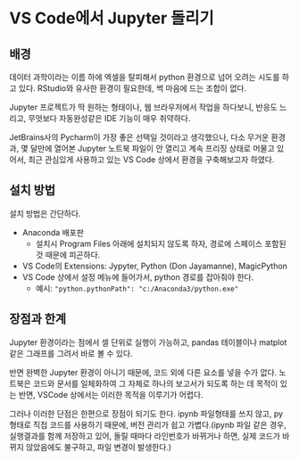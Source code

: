 # VS Code에서 Jupyter 돌리기

## 배경

데이터 과학이라는 이름 하에 엑셀을 탈피해서 python 환경으로 넘어 오려는 시도를 하고 있다.
RStudio와 유사한 환경이 필요한데, 썩 마음에 드는 조합이 없다.

Jupyter 프로젝트가 딱 원하는 형태이나, 웹 브라우저에서 작업을 하다보니, 반응도 느리고, 무엇보다 자동완성같은 IDE 기능이 매우 취약하다.

JetBrains사의 Pycharm이 가장 좋은 선택일 것이라고 생각했으나, 다소 무거운 환경과, 몇 달만에 열어본 Jupyter 노트북 파일이 안 열리고 계속 프리징 상태로 머물고 있어서, 최근 관심있게 사용하고 있는 VS Code 상에서 환경을 구축해보고자 하였다.

## 설치 방법

설치 방법은 간단하다.

* Anaconda 배포판
  * 설치시 Program Files 아래에 설치되지 않도록 하자, 경로에 스페이스 포함된 것 때문에 피곤하다.
* VS Code의 Extensions: Jypyter, Python (Don Jayamanne), MagicPython
* VS Code 상에서 설정 메뉴에 들어가서, python 경로를 잡아줘야 한다.
  * 예시: `"python.pythonPath": "c:/Anaconda3/python.exe"`

## 장점과 한계

Jupyter 환경이라는 점에서 셀 단위로 실행이 가능하고, pandas 테이블이나 matplot 같은 그래프를 그려서 바로 볼 수 있다.

반면 완벽한 Jupyter 환경이 아니기 때문에, 코드 외에 다른 요소를 넣을 수가 없다. 노트북은 코드와 문서를 일체화하여 그 자체로 하나의 보고서가 되도록 하는 데 목적이 있는 반면, VSCode 상에서는 이러한 목적을 이루기가 어렵다.

그러나 이러한 단점은 한편으로 장점이 되기도 한다. ipynb 파일형태를 쓰지 않고, py 형태로 직접 코드를 사용하기 때문에, 버전 관리가 쉽고 가볍다.(ipynb 파일 같은 경우, 실행결과를 함께 저장하고 있어, 돌릴 때마다 라인번호가 바뀌거나 하면, 실제 코드가 바뀌지 않았음에도 불구하고, 파일 변경이 발생한다.)

<vue-disqus/>
